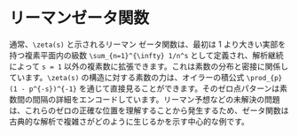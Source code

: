 # リーマンゼータ関数

通常、`\zeta(s)` と示されるリーマン ゼータ関数は、最初は 1 より大きい実部を持つ複素平面内の級数 `\sum_{n=1}^{\infty} 1/n^s` として定義され、解析継続によって `s = 1` 以外の複素数に拡張できます。これは素数の分布と密接に関係しています。`\zeta(s)` の構造に対する素数の力は、オイラーの積公式 `\prod_{p}(1 - p^{-s})^{-1}` を通じて直接見ることができます。そのゼロ点パターンは素数間の間隔の詳細をエンコードしています。リーマン予想などの未解決の問題は、これらのゼロの正確な位置を理解することから発生するため、ゼータ関数は古典的な解析で複雑さがどのように生じるかを示す中心的な例です。